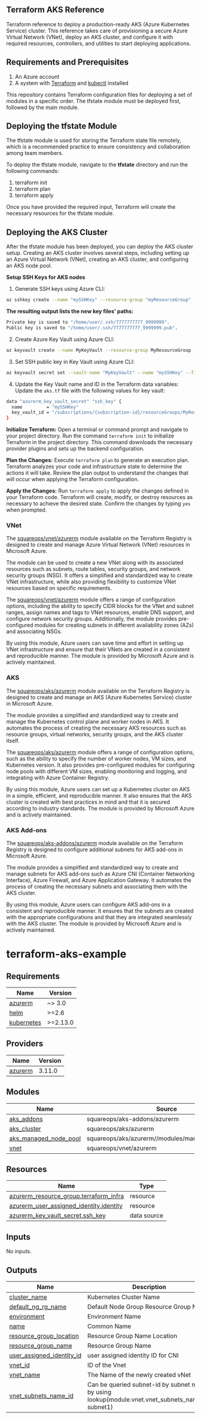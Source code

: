 ## Terraform AKS Reference

Terraform reference to deploy a production-ready AKS (Azure Kubernetes Service) cluster. This reference takes care of provisioning a secure Azure Virtual Network (VNet), deploy an AKS cluster, and configure it with required resources, controllers, and utilities to start deploying applications.

## Requirements and Prerequisites

1. An Azure account
2. A system with [Terraform](https://learn.hashicorp.com/tutorials/terraform/install-cli) and [kubectl](https://kubernetes.io/docs/tasks/tools/) installed

This repository contains Terraform configuration files for deploying a set of modules in a specific order. The tfstate module must be deployed first, followed by the main module.

## Deploying the tfstate Module

The tfstate module is used for storing the Terraform state file remotely, which is a recommended practice to ensure consistency and collaboration among team members.

To deploy the tfstate module, navigate to the **tfstate** directory and run the following commands:

1. terraform init
2. terraform plan
3. terraform apply

Once you have provided the required input, Terraform will create the necessary resources for the tfstate module.

## Deploying the AKS Cluster

After the tfstate module has been deployed, you can deploy the AKS cluster setup. Creating an AKS cluster involves several steps, including setting up an Azure Virtual Network (VNet), creating an AKS cluster, and configuring an AKS node pool.

**Setup SSH Keys for AKS nodes**
1. Generate SSH keys using Azure CLI:
```bash
az sshkey create --name "mySSHKey" --resource-group "myResourceGroup"
```
**The resulting output lists the new key files' paths:**
```bash
Private key is saved to "/home/user/.ssh/7777777777_9999999".
Public key is saved to "/home/user/.ssh/7777777777_9999999.pub".
```
2. Create Azure Key Vault using Azure CLI:
```bash
az keyvault create --name MyKeyVault --resource-group MyResourceGroup --location "East US"
```
3. Set SSH public key in Key Vault using Azure CLI:
```bash
az keyvault secret set --vault-name "MyKeyVault" --name "mySSHKey" --file /home/user/.ssh/7777777777_9999999.pub
```
4. Update the Key Vault name and ID in the Terraform data variables:
Update the `aks.tf` file with the following values for key vault:
```bash
data "azurerm_key_vault_secret" "ssh_key" {
  name         = "mySSHKey"
  key_vault_id = "/subscriptions/{subscription-id}/resourceGroups/MyResourceGroup/providers/Microsoft.KeyVault/vaults/MyKeyVault"
}
```

**Initialize Terraform:** Open a terminal or command prompt and navigate to your project directory. Run the command `terraform init` to initialize Terraform in the project directory. This command downloads the necessary provider plugins and sets up the backend configuration.

**Plan the Changes:** Execute `terraform plan` to generate an execution plan. Terraform analyzes your code and infrastructure state to determine the actions it will take. Review the plan output to understand the changes that will occur when applying the Terraform configuration.

**Apply the Changes:** Run `terraform apply` to apply the changes defined in your Terraform code. Terraform will create, modify, or destroy resources as necessary to achieve the desired state. Confirm the changes by typing `yes` when prompted.

### VNet

The [squareops/vnet/azurerm](https://github.com/squareops/terraform-azure-vnet/tree/main) module available on the Terraform Registry is designed to create and manage Azure Virtual Network (VNet) resources in Microsoft Azure.

The module can be used to create a new VNet along with its associated resources such as subnets, route tables, security groups, and network security groups (NSG). It offers a simplified and standardized way to create VNet infrastructure, while also providing flexibility to customize VNet resources based on specific requirements.

The [squareops/vnet/azurerm](https://github.com/squareops/terraform-azure-vnet/tree/main) module offers a range of configuration options, including the ability to specify CIDR blocks for the VNet and subnet ranges, assign names and tags to VNet resources, enable DNS support, and configure network security groups. Additionally, the module provides pre-configured modules for creating subnets in different availability zones (AZs) and associating NSGs.

By using this module, Azure users can save time and effort in setting up VNet infrastructure and ensure that their VNets are created in a consistent and reproducible manner. The module is provided by Microsoft Azure and is actively maintained.

### AKS

The [squareops/aks/azurerm](https://github.com/squareops/terraform-azure-aks/tree/main) module available on the Terraform Registry is designed to create and manage an AKS (Azure Kubernetes Service) cluster in Microsoft Azure.

The module provides a simplified and standardized way to create and manage the Kubernetes control plane and worker nodes in AKS. It automates the process of creating the necessary AKS resources such as resource groups, virtual networks, security groups, and the AKS cluster itself.

The [squareops/aks/azurerm](https://github.com/squareops/terraform-azure-aks/tree/main) module offers a range of configuration options, such as the ability to specify the number of worker nodes, VM sizes, and Kubernetes version. It also provides pre-configured modules for configuring node pools with different VM sizes, enabling monitoring and logging, and integrating with Azure Container Registry.

By using this module, Azure users can set up a Kubernetes cluster on AKS in a simple, efficient, and reproducible manner. It also ensures that the AKS cluster is created with best practices in mind and that it is secured according to industry standards. The module is provided by Microsoft Azure and is actively maintained.

### AKS Add-ons

The [squareops/aks-addons/azurerm](https://github.com/squareops/terraform-azure-aks-addons/tree/main) module available on the Terraform Registry is designed to configure additional subnets for AKS add-ons in Microsoft Azure.

The module provides a simplified and standardized way to create and manage subnets for AKS add-ons such as Azure CNI (Container Networking Interface), Azure Firewall, and Azure Application Gateway. It automates the process of creating the necessary subnets and associating them with the AKS cluster.

By using this module, Azure users can configure AKS add-ons in a consistent and reproducible manner. It ensures that the subnets are created with the appropriate configurations and that they are integrated seamlessly with the AKS cluster. The module is provided by Microsoft Azure and is actively maintained.

# terraform-aks-example

<!-- BEGINNING OF PRE-COMMIT-TERRAFORM DOCS HOOK -->
## Requirements

| Name | Version |
|------|---------|
| <a name="requirement_azurerm"></a> [azurerm](#requirement\_azurerm) | ~> 3.0 |
| <a name="requirement_helm"></a> [helm](#requirement\_helm) | >=2.6 |
| <a name="requirement_kubernetes"></a> [kubernetes](#requirement\_kubernetes) | >=2.13.0 |

## Providers

| Name | Version |
|------|---------|
| <a name="provider_azurerm"></a> [azurerm](#provider\_azurerm) | 3.11.0 |

## Modules

| Name | Source | Version |
|------|--------|---------|
| <a name="module_aks_addons"></a> [aks\_addons](#module\_aks\_addons) | squareops/aks-addons/azurerm | release/v1 |
| <a name="module_aks_cluster"></a> [aks\_cluster](#module\_aks\_cluster) | squareops/aks/azurerm | release/v1 |
| <a name="module_aks_managed_node_pool"></a> [aks\_managed\_node\_pool](#module\_aks\_managed\_node\_pool) | squareops/aks/azurerm//modules/managed_node_pools | release/v1 |
| <a name="module_vnet"></a> [vnet](#module\_vnet) | squareops/vnet/azurerm | release/v1 |

## Resources

| Name | Type |
|------|------|
| [azurerm_resource_group.terraform_infra](https://registry.terraform.io/providers/hashicorp/azurerm/latest/docs/resources/resource_group) | resource |
| [azurerm_user_assigned_identity.identity](https://registry.terraform.io/providers/hashicorp/azurerm/latest/docs/resources/user_assigned_identity) | resource |
| [azurerm_key_vault_secret.ssh_key](https://registry.terraform.io/providers/hashicorp/azurerm/latest/docs/data-sources/key_vault_secret) | data source |

## Inputs

No inputs.

## Outputs

| Name | Description |
|------|-------------|
| <a name="output_cluster_name"></a> [cluster\_name](#output\_cluster\_name) | Kubernetes Cluster Name |
| <a name="output_default_ng_rg_name"></a> [default\_ng\_rg\_name](#output\_default\_ng\_rg\_name) | Default Node Group Resource Group Name |
| <a name="output_environment"></a> [environment](#output\_environment) | Environment Name |
| <a name="output_name"></a> [name](#output\_name) | Common Name |
| <a name="output_resource_group_location"></a> [resource\_group\_location](#output\_resource\_group\_location) | Resource Group Name Location |
| <a name="output_resource_group_name"></a> [resource\_group\_name](#output\_resource\_group\_name) | Resource Group Name |
| <a name="output_user_assigned_identity_id"></a> [user\_assigned\_identity\_id](#output\_user\_assigned\_identity\_id) | user assigned identity ID for CNI |
| <a name="output_vnet_id"></a> [vnet\_id](#output\_vnet\_id) | ID of the Vnet |
| <a name="output_vnet_name"></a> [vnet\_name](#output\_vnet\_name) | The Name of the newly created vNet |
| <a name="output_vnet_subnets_name_id"></a> [vnet\_subnets\_name\_id](#output\_vnet\_subnets\_name\_id) | Can be queried subnet-id by subnet name by using lookup(module.vnet.vnet\_subnets\_name\_id, subnet1) |
<!-- END OF PRE-COMMIT-TERRAFORM DOCS HOOK -->